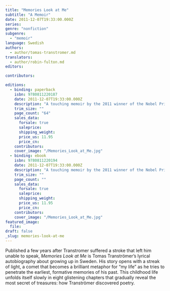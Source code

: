 ```yaml
---
title: "Memories Look at Me"
subtitle: "A Memoir"
date: 2011-12-07T19:33:00.000Z
series:
genre: "nonfiction"
subgenre:
  - "memoir"
language: Swedish
authors:
  - author/tomas-transtromer.md
translators:
  - author/robin-fulton.md
editors:

contributors:

editions:
  - binding: paperback
    isbn: 9780811220187
    date: 2011-12-07T19:33:00.000Z
    description: "A touching memoir by the 2011 winner of the Nobel Prize in Literature "
    trim_size: ""
    page_count: "64"
    sales_data:
      forsale: true
      saleprice:
      shipping_weight:
      price_us: 11.95
      price_cn:
    contributors:
    cover_image: "/Memories_Look_at_Me.jpg"
  - binding: ebook
    isbn: 9780811220194
    date: 2011-12-07T19:33:00.000Z
    description: "A touching memoir by the 2011 winner of the Nobel Prize in Literature "
    trim_size: ""
    page_count: ""
    sales_data:
      forsale: true
      saleprice:
      shipping_weight:
      price_us: 11.95
      price_cn:
    contributors:
    cover_image: "/Memories_Look_at_Me.jpg"
featured_image:
  file:
draft: false
_slug: memories-look-at-me
---
```


Published a few years after Transtromer suffered a stroke that left him unable to speak, _Memories Look at Me_ is Tomas Tranströmer’s lyrical autobiography about growing up in Sweden. His story opens with a streak of light, a comet that becomes a brilliant metaphor for “my life” as he tries to penetrate the earliest, formative memories of his past. This childhood life unfolds itself slowly in eight glistening chapters that gradually reveal the most secret of treasures: how Tranströmer discovered poetry.

